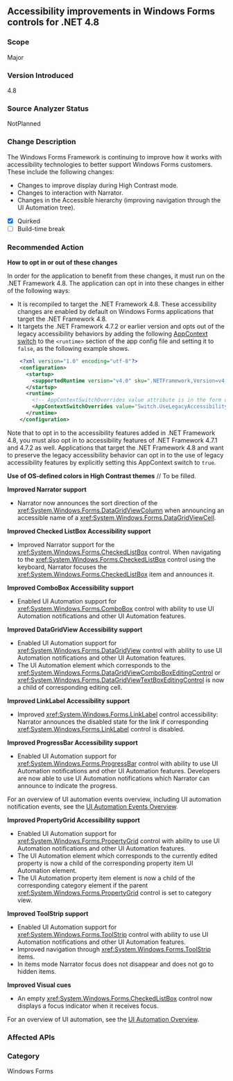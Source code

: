 ## Accessibility improvements in Windows Forms controls for .NET 4.8

### Scope
Major

### Version Introduced
4.8

### Source Analyzer Status
NotPlanned

### Change Description
The Windows Forms Framework is continuing to improve how it works with accessibility technologies to better support Windows Forms customers. These include the following changes:
- Changes to improve display during High Contrast mode.
- Changes to interaction with Narrator.
- Changes in the Accessible hierarchy (improving navigation through the UI Automation tree).

- [x] Quirked
- [ ] Build-time break

### Recommended Action
__How to opt in or out of these changes__
  
In order for the application to benefit from these changes, it must run on the .NET Framework 4.8. The application can opt in into these changes in either of the following ways:
- It is recompiled to target the .NET Framework 4.8. These accessibility changes are enabled by default on Windows Forms applications that target the .NET Framework 4.8.
- It targets the .NET Framework 4.7.2 or earlier version and opts out of the legacy accessibility behaviors by adding the following [AppContext switch](https://docs.microsoft.com/dotnet/framework/configure-apps/file-schema/runtime/appcontextswitchoverrides-element) to the `<runtime>` section of the app config file and setting it to `false`, as the following example shows.

```xml
    <?xml version="1.0" encoding="utf-8"?>
    <configuration>
      <startup>
        <supportedRuntime version="v4.0" sku=".NETFramework,Version=v4.7"/>
      </startup>
      <runtime>
        <!-- AppContextSwitchOverrides value attribute is in the form of 'key1=true|false;key2=true|false  -->
        <AppContextSwitchOverrides value="Switch.UseLegacyAccessibilityFeatures=false;Switch.UseLegacyAccessibilityFeatures.2=false;Switch.UseLegacyAccessibilityFeatures.3=false" />
      </runtime>
    </configuration>
```    
Note that to opt in to the accessibility features added in .NET Framework 4.8, you must also opt in to accessibility features of .NET Framework 4.7.1 and 4.7.2 as well.
Applications that target the .NET Framework 4.8 and want to preserve the legacy accessibility behavior can opt in to the use of legacy accessibility features by explicitly setting this AppContext switch to `true`.

__Use of OS-defined colors in High Contrast themes__
// To be filled.

__Improved Narrator support__
- Narrator now announces the sort direction of the <xref:System.Windows.Forms.DataGridViewColumn> when announcing an accessible name of a <xref:System.Windows.Forms.DataGridViewCell>. 

__Improved Checked ListBox Accessibility support__
- Improved Narrator support for the <xref:System.Windows.Forms.CheckedListBox> control. When navigating to the <xref:System.Windows.Forms.CheckedListBox> control using the keyboard, Narrator focuses the <xref:System.Windows.Forms.CheckedListBox> item and announces it.

__Improved ComboBox Accessibility support__
- Enabled UI Automation support for <xref:System.Windows.Forms.ComboBox> control with ability to use UI Automation notifications and other UI Automation features.

__Improved DataGridView Accessibility support__
- Enabled UI Automation support for <xref:System.Windows.Forms.DataGridView> control with ability to use UI Automation notifications and other UI Automation features.
- The UI Automation element which corresponds to the <xref:System.Windows.Forms.DataGridViewComboBoxEditingControl> or <xref:System.Windows.Forms.DataGridViewTextBoxEditingControl> is now a child of corresponding editing cell.

__Improved LinkLabel Accessibility support__
- Improved <xref:System.Windows.Forms.LinkLabel> control accessibility: Narrator announces the disabled state for the link if corresponding <xref:System.Windows.Forms.LinkLabel> control is disabled.

__Improved ProgressBar Accessibility support__
- Enabled UI Automation support for <xref:System.Windows.Forms.ProgressBar> control with ability to use UI Automation notifications and other UI Automation features. Developers are now able to use UI Automation notifications which Narrator can announce to indicate the progress.

For an overview of UI automation events overview, including UI automation notification events, see the [UI Automation Events Overview](https://docs.microsoft.com/en-us/windows/desktop/WinAuto/uiauto-eventsoverview).

__Improved PropertyGrid Accessibility support__
- Enabled UI Automation support for <xref:System.Windows.Forms.PropertyGrid> control with ability to use UI Automation notifications and other UI Automation features.
- The UI Automation element which corresponds to the currently edited property is now a child of the corresponding property item UI Automation element.
- The UI Automation property item element is now a child of the corresponding category element if the parent <xref:System.Windows.Forms.PropertyGrid> control is set to category view.

__Improved ToolStrip support__
- Enabled UI Automation support for <xref:System.Windows.Forms.ToolStrip> control with ability to use UI Automation notifications and other UI Automation features.
- Improved navigation through <xref:System.Windows.Forms.ToolStrip> items. 
- In items mode Narrator focus does not disappear and does not go to hidden items.

__Improved Visual cues__
- An empty <xref:System.Windows.Forms.CheckedListBox> control now displays a focus indicator when it receives focus.

For an overview of UI automation, see the [UI Automation Overview](https://docs.microsoft.com/dotnet/framework/ui-automation/ui-automation-overview).</p>


### Affected APIs 



### Category
Windows Forms

<!--
    ### Original Bug
442899
526702
533226
657355
661319
642548
537224
549558
581351
560840
497307

-->

<!-- breaking change id:  -->

